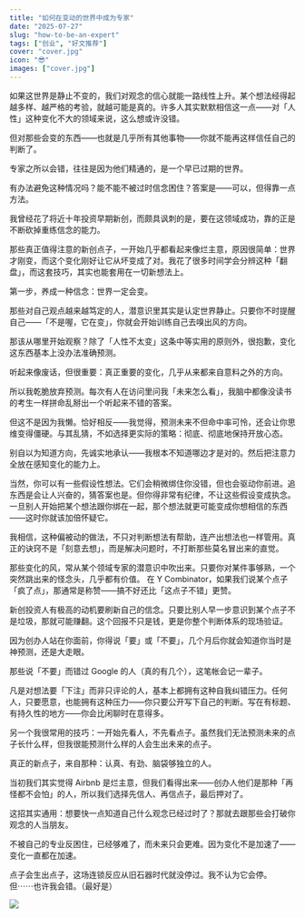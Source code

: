 ```yaml
---
title: "如何在变动的世界中成为专家"
date: "2025-07-27"
slug: "how-to-be-an-expert"
tags: ["创业", "好文推荐"]
cover: "cover.jpg"
icon: "😎"
images: ["cover.jpg"]
---
```

如果这世界是静止不变的，我们对观念的信心就能一路线性上升。某个想法经得起越多样、越严格的考验，就越可能是真的。许多人其实默默相信这一点——对「人性」这种变化不大的领域来说，这么想或许没错。



但对那些会变的东西——也就是几乎所有其他事物——你就不能再这样信任自己的判断了。



专家之所以会错，往往是因为他们精通的，是一个早已过期的世界。



有办法避免这种情况吗？能不能不被过时信念困住？答案是——可以，但得靠一点方法。



我曾经花了将近十年投资早期新创，而颇具讽刺的是，要在这领域成功，靠的正是不断砍掉重练信念的能力。



那些真正值得注意的新创点子，一开始几乎都看起来像烂主意，原因很简单：世界才刚变，而这个变化刚好让它从坏变成了对。我花了很多时间学会分辨这种「翻盘」，而这套技巧，其实也能套用在一切新想法上。



第一步，养成一种信念：世界一定会变。



那些对自己观点越来越笃定的人，潜意识里其实是认定世界静止。只要你不时提醒自己——「不是喔，它在变」，你就会开始训练自己去嗅出风的方向。



那该从哪里开始观察？除了「人性不太变」这条中等实用的原则外，很抱歉，变化这东西基本上没办法准确预测。



听起来像废话，但很重要：真正重要的变化，几乎从来都来自意料之外的方向。



所以我乾脆放弃预测。每次有人在访问里问我「未来怎么看」，我脑中都像没读书的考生一样拼命乱掰出一个听起来不错的答案。



但这不是因为我懒。恰好相反——我觉得，预测未来不但命中率可怜，还会让你思维变得僵硬。与其乱猜，不如选择更实际的策略：彻底、彻底地保持开放心态。



别自以为知道方向，先诚实地承认——我根本不知道哪边才是对的。然后把注意力全放在感知变化的能力上。



当然，你可以有一些假设性想法。它们会稍微绑住你没错，但也会驱动你前进。追东西是会让人兴奋的，猜答案也是。但你得非常有纪律，不让这些假设变成执念。
一旦别人开始把某个想法跟你绑在一起，那个想法就更可能变成你想相信的东西——这时你就该加倍怀疑它。



我相信，这种偏被动的做法，不只对判断想法有帮助，连产出想法也一样管用。真正的诀窍不是「刻意去想」，而是解决问题时，不打断那些莫名冒出来的直觉。



那些变化的风，常从某个领域专家的潜意识中吹出来。只要你对某件事够熟，一个突然跳出来的怪念头，几乎都有价值。
在 Y Combinator，如果我们说某个点子「疯了点」，那通常是称赞——搞不好还比「这点子不错」更赞。



新创投资人有极高的动机要刷新自己的信念。只要比别人早一步意识到某个点子不是垃圾，那就可能赚翻。这个回报不只是钱，更是你整个判断体系的现场验证。



因为创办人站在你面前，你得说「要」或「不要」，几个月后你就会知道你当时是神预测，还是大走眼。



那些说「不要」而错过 Google 的人（真的有几个），这笔帐会记一辈子。



凡是对想法要「下注」而非只评论的人，基本上都拥有这种自我纠错压力。任何人，只要愿意，也能拥有这种压力——你只要公开写下自己的判断。写在有标题、有持久性的地方——你会比闲聊时在意得多。



另一个我很常用的技巧：一开始先看人，不先看点子。虽然我们无法预测未来的点子长什么样，但我很能预测什么样的人会生出未来的点子。



真正的新点子，来自那种：认真、有劲、脑袋够独立的人。



当初我们其实觉得 Airbnb 是烂主意，但我们看得出来——创办人他们是那种「再怪都不会怕」的人，所以我们选择先信人、再信点子，最后押对了。



这招其实通用：想要快一点知道自己什么观念已经过时了？那就去跟那些会打破你观念的人当朋友。



不被自己的专业反困住，已经够难了，而未来只会更难。因为变化不是加速了——变化一直都在加速。



点子会生出点子，这场连锁反应从旧石器时代就没停过。我不认为它会停。
但⋯⋯也许我会错。（最好是）




![](https://prod-files-secure.s3.us-west-2.amazonaws.com/112d0858-5090-4d34-a606-b75eb8d65fd2/46476355-9cf3-4e99-9b7a-3531bc426380/1000202064.png?X-Amz-Algorithm=AWS4-HMAC-SHA256&X-Amz-Content-Sha256=UNSIGNED-PAYLOAD&X-Amz-Credential=ASIAZI2LB466R5HGYO2M%2F20250909%2Fus-west-2%2Fs3%2Faws4_request&X-Amz-Date=20250909T035053Z&X-Amz-Expires=3600&X-Amz-Security-Token=IQoJb3JpZ2luX2VjEGQaCXVzLXdlc3QtMiJHMEUCIChAnZX%2FGCFoZ5g6lspDJf2QKGjdL0BY%2BWJHWwwgHb51AiEAv1MEHwQVv1DwCXohEIueA67lIM13%2BiesktFJt26O2pAqiAQIzf%2F%2F%2F%2F%2F%2F%2F%2F%2F%2FARAAGgw2Mzc0MjMxODM4MDUiDExNK9y37B6e%2B7kHvSrcAwjrXODbilUXeHPDkxGHQ1Ln73c2lE93BgzgIAsC8PtJmc2%2FWbzN5F0AZv8sEqFXDu4Tw0D5Ij6Z%2F3tHFBgf04z489psG3YkmI0usnefGRgfj73cUMTcU0%2FhKFQ8QBNnzmc7vKsByuwJ6myyKYo%2FloJsWsxXSMoyXrwMa1fY%2Bp3esvhQc4PFix8JfvU5Z3a4DfjxP96hiLfMSDiX9JYay0nezkjYF2E3Nsd4nplSya2dciuJCtdEVqM%2FqeDgR8gLw2eoF7wOC9II2x1KhQAuQLZI%2FxgpDJBt5EIX0kV8DmoYoi7kYvEmvIWBaP0U8gbKMZTUxUt3cu%2B9x4EyLrAP8W9bwPJOw0tZAOv4FC2ukWl5pYu%2BZz2KyKYfhTA9PBXW1K5YPvFcxqfOOPpe1p0X3CXh%2FvBJI%2BIcweqooGsRIEKbDl93PwQWoY8zm8RbygsXpEbHBdn%2BTsuPbKpN0xSknUpBhq0v%2BDFt0ZS7Pk8MuCM%2FPYDPfLjAZ8TNdFBZnA1dOVl6vgJORiNDFOLRjC8zfCSOeMVb34yZrXHdFe32vKBStQMtmAMsOUuUgIgGUX314dymWkuxB8jOgbHh81StQmdrMhlEvYH1kEHH4l54p7B8%2B1WinADK6%2F9llOo%2FMNXG%2FsUGOqUBqPgPvl1eSX%2BYtPT8wFKnGkqmnAhtUgVyqsFpaCjj41XBUSSoEu5oT8NXVtCusyuOEec%2FBfbDGCnu7DD8ekg3pHQHXo9B6A2kkYZQ0yHNw2ORiAUS9ipd5a7r64QR0Ubk54%2FUzWYoOX1fkQkKmavdbgfHzdq6JsMdyZUT2SWJpQkwud6S9N8gYQQPmhycA36LoDyIaSd%2FCfRKHbodQq0%2FgGTMKKvK&X-Amz-Signature=d09abae28b488dd71e1ffd1eb4f9366c2157b71a6cca0c911245dec695d98fc1&X-Amz-SignedHeaders=host&x-amz-checksum-mode=ENABLED&x-id=GetObject)

